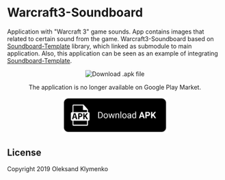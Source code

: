 # Warcraft3-Soundboard
Application with "Warcraft 3" game sounds.
App contains images that related to certain sound from the game.
Warcraft3-Soundboard based on [Soundboard-Template](https://github.com/ZephyrVentum/Soundboard-Template) library, which linked as submodule to main application. Also, this application can be seen as an example of integrating [Soundboard-Template](https://github.com/ZephyrVentum/Soundboard-Template).

<div align="center">
<img src="preview.png" alt="Download .apk file"><br>

The application is no longer available on Google Play Market.

<a href="https://github.com/ZephyrVentum/Warcraft3-Soundboard/raw/master/Warcraft3Soundboard.apk">
<img src="download.png" alt="Download .apk file" width="250">
</a>
</div>

## License
Copyright 2019 Oleksand Klymenko